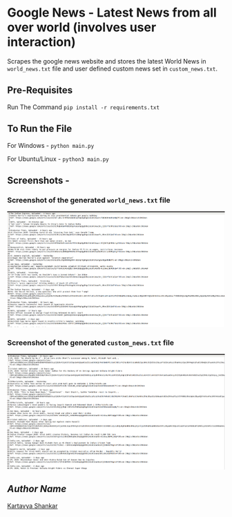 # Google News - Latest News from all over world (involves user interaction)

Scrapes the google news website and stores the latest World News in `world_news.txt` file and user defined custom news set in `custom_news.txt`. 

## Pre-Requisites

Run The Command  `pip install -r requirements.txt`

## To Run the File

For Windows -  `python main.py`

For Ubuntu/Linux - `python3 main.py`

## Screenshots - 

### Screenshot of the generated `world_news.txt` file

![Screenshot](image1.png)

### Screenshot of the generated `custom_news.txt` file

![Screenshot](image2.png)

## *Author Name*

[Kartavya Shankar](https://github.com/kartavyashankar)

